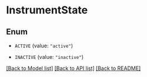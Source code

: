 # InstrumentState

## Enum


* `ACTIVE` (value: `"active"`)

* `INACTIVE` (value: `"inactive"`)


[[Back to Model list]](../README.md#documentation-for-models) [[Back to API list]](../README.md#documentation-for-api-endpoints) [[Back to README]](../README.md)


